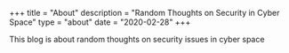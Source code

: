 +++
title = "About"
description = "Random Thoughts on Security in Cyber Space"
type = "about"
date = "2020-02-28"
+++

This blog is about random thoughts on security issues in cyber space